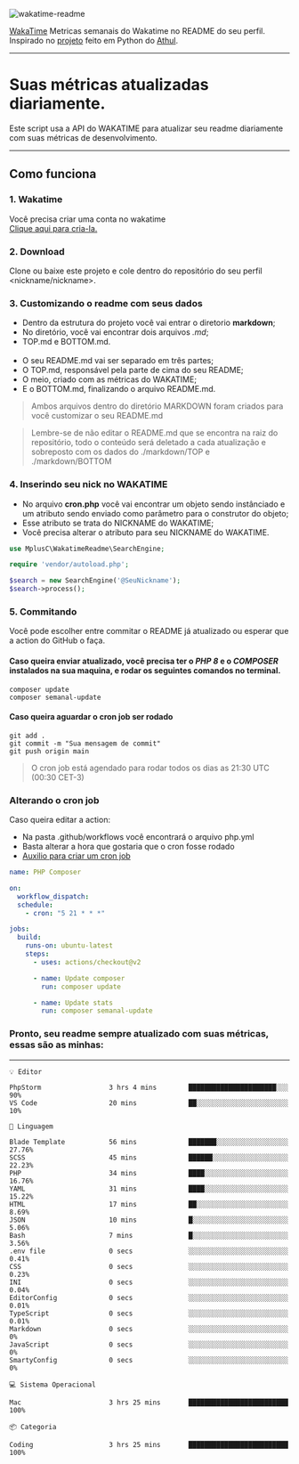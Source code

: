 ![wakatime-readme](https://socialify.git.ci/bymatheus/wakatime-readme/image?description=1&descriptionEditable=M%C3%A9tricas%20semanais%20do%20Wakatime%20no%20seu%20README%20de%20perfil.&font=KoHo&forks=1&language=1&owner=1&pattern=Signal&stargazers=1&theme=Dark)

[WakaTime](https://wakatime.com) Metricas semanais do Wakatime no README do seu perfil. <br>
Inspirado no [projeto](https://github.com/athul/waka-readme) feito em Python do [Athul](https://github.com/athul).
___

# Suas métricas atualizadas diariamente.
Este script usa a API do WAKATIME para atualizar seu readme diariamente com suas métricas de desenvolvimento.

___

## Como funciona

### 1. Wakatime
Você precisa criar uma conta no wakatime <br>
[Clique aqui para cria-la.](https://wakatime.com) 

### 2. Download
Clone ou baixe este projeto e cole dentro do repositório do seu perfil <nickname/nickname>.

### 3. Customizando o readme com seus dados
- Dentro da estrutura do projeto você vai entrar o diretorio **markdown**;  
- No diretório, você vai encontrar dois arquivos *.md*;
- TOP.md e BOTTOM.md.
<br><br>
- O seu README.md vai ser separado em três partes; 
- O TOP.md, responsável pela parte de cima do seu README;
- O meio, criado com as métricas do WAKATIME;
- E o BOTTOM.md, finalizando o arquivo README.md.<br>

> Ambos arquivos dentro do diretório MARKDOWN foram criados para você customizar o seu README.md

> Lembre-se de não editar o README.md que se encontra na raiz do repositório, todo o conteúdo será deletado a cada atualização e sobreposto com os dados do ./markdown/TOP e ./markdown/BOTTOM

### 4. Inserindo seu nick no WAKATIME
- No arquivo **cron.php** você vai encontrar um objeto sendo instânciado e um atributo sendo enviado como parâmetro para o construtor do objeto;
- Esse atributo se trata do NICKNAME do WAKATIME;
- Você precisa alterar o atributo para seu NICKNAME do WAKATIME.

```php
use MplusC\WakatimeReadme\SearchEngine;

require 'vendor/autoload.php';

$search = new SearchEngine('@SeuNickname');
$search->process();
```

### 5. Commitando
Você pode escolher entre commitar o README já atualizado ou esperar que a action do GitHub o faça. <br>

#### Caso queira enviar atualizado, você precisa ter o *PHP 8* e o *COMPOSER* instalados na sua maquina, e rodar os seguintes comandos no terminal.
```composer
composer update
composer semanal-update 
```

#### Caso queira aguardar o cron job ser rodado 
```git 
git add .
git commit -m "Sua mensagem de commit"
git push origin main
```

>O cron job está agendado para rodar todos os dias as 21:30 UTC (00:30 CET-3) 

### Alterando o cron job
Caso queira editar a action:

- Na pasta .github/workflows você encontrará o arquivo php.yml
- Basta alterar a hora que gostaria que o cron fosse rodado
- [Auxilio para criar um cron job](https://crontab.guru)

```yml
name: PHP Composer

on:
  workflow_dispatch:
  schedule:
    - cron: "5 21 * * *"

jobs:
  build:
    runs-on: ubuntu-latest
    steps:
      - uses: actions/checkout@v2

      - name: Update composer
        run: composer update

      - name: Update stats
        run: composer semanal-update
```

### Pronto, seu readme sempre atualizado com suas métricas, essas são as minhas:

___
```text
💡 Editor

PhpStorm                 3 hrs 4 mins        ██████████████████████░░░        90%
VS Code                  20 mins             ██░░░░░░░░░░░░░░░░░░░░░░░        10%
```
```text
💬 Linguagem

Blade Template           56 mins             ███████░░░░░░░░░░░░░░░░░░     27.76%
SCSS                     45 mins             ██████░░░░░░░░░░░░░░░░░░░     22.23%
PHP                      34 mins             ████░░░░░░░░░░░░░░░░░░░░░     16.76%
YAML                     31 mins             ████░░░░░░░░░░░░░░░░░░░░░     15.22%
HTML                     17 mins             ██░░░░░░░░░░░░░░░░░░░░░░░      8.69%
JSON                     10 mins             █░░░░░░░░░░░░░░░░░░░░░░░░      5.06%
Bash                     7 mins              █░░░░░░░░░░░░░░░░░░░░░░░░      3.56%
.env file                0 secs              ░░░░░░░░░░░░░░░░░░░░░░░░░      0.41%
CSS                      0 secs              ░░░░░░░░░░░░░░░░░░░░░░░░░      0.23%
INI                      0 secs              ░░░░░░░░░░░░░░░░░░░░░░░░░      0.04%
EditorConfig             0 secs              ░░░░░░░░░░░░░░░░░░░░░░░░░      0.01%
TypeScript               0 secs              ░░░░░░░░░░░░░░░░░░░░░░░░░      0.01%
Markdown                 0 secs              ░░░░░░░░░░░░░░░░░░░░░░░░░         0%
JavaScript               0 secs              ░░░░░░░░░░░░░░░░░░░░░░░░░         0%
SmartyConfig             0 secs              ░░░░░░░░░░░░░░░░░░░░░░░░░         0%
```
```text
💻 Sistema Operacional

Mac                      3 hrs 25 mins       █████████████████████████       100%
```
```text
📦 Categoria

Coding                   3 hrs 25 mins       █████████████████████████       100%
```
